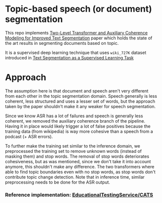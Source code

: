# Topic-based speech (or document) segmentation
This repo implements [Two-Level Transformer and Auxiliary Coherence Modeling for Improved Text Segmentation](https://arxiv.org/abs/2001.00891) paper which holds the state of the art results in segmenting documents based on topic.

It is a supervised deep learning technique that uses `wiki_727K` dataset introduced in [Text Segmentation as a Supervised Learning Task](https://arxiv.org/abs/1803.09337)

# Approach
The assumption here is that document and speech aren't very different from each other in the topic segmentation domain. Speech generally is less coherent, less structured and uses a lesser set of words, but the approach taken by the paper shouldn't make it any weaker for speech segmentation.

Since we know ASR has a lot of failures and speech is generally less coherent, we removed the auxiliary coherence branch of the pipeline. Having it in place would likely trigger a lot of false positives because the training data (from wikipedia) is way more cohesive than a speech from a podcast (+ ASR errors).

To further make the training set similar to the inference domain, we preprocessed the training set to remove unknown words (instead of masking them) and stop words. The removal of stop words deteriorates cohesiveness, but as was mentioned, since we don't take it into account anymore, this shouldn't make any difference. The two transformers where able to find topic boundaries even with no stop words, as stop words don't contribute topic change detection. Note that in inference time, similar preprocessing needs to be done for the ASR output.


### Reference implementation: [EducationalTestingService/CATS](https://github.com/EducationalTestingService/CATS)
